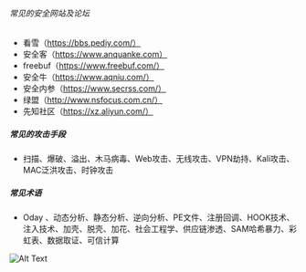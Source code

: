 ###### 常见的安全网站及论坛
* 看雪（https://bbs.pediy.com/）
* 安全客（https://www.anquanke.com）
* freebuf（https://www.freebuf.com/）
* 安全牛（https://www.aqniu.com/）
* 安全内参（https://www.secrss.com/）
* 绿盟（http://www.nsfocus.com.cn/）
* 先知社区（https://xz.aliyun.com/）

##### 常见的攻击手段
* 扫描、爆破、溢出、木马病毒、Web攻击、无线攻击、VPN劫持、Kali攻击、MAC泛洪攻击、时钟攻击

##### 常见术语
* Oday 、动态分析、静态分析、逆向分析、PE文件、注册回调、HOOK技术、注入技术、加壳、脱壳、加花、社会工程学、供应链渗透、SAM哈希暴力、彩虹表、数据取证、可信计算

![Alt Text](../imgs/)